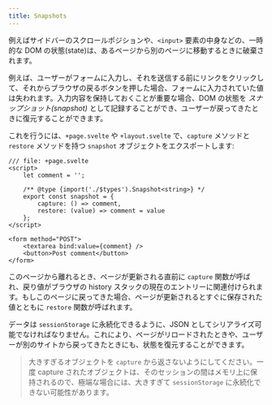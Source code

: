 ```yaml
---
title: Snapshots
---
```


例えばサイドバーのスクロールポジションや、`<input>` 要素の中身などの、一時的な DOM の状態(state)は、あるページから別のページに移動するときに破棄されます。

例えば、ユーザーがフォームに入力し、それを送信する前にリンクをクリックして、それからブラウザの戻るボタンを押した場合、フォームに入力されていた値は失われます。入力内容を保持しておくことが重要な場合、DOM の状態を _スナップショット(snapshot)_ として記録することができ、ユーザーが戻ってきたときに復元することができます。

これを行うには、`+page.svelte` や `+layout.svelte` で、`capture` メソッドと `restore` メソッドを持つ `snapshot` オブジェクトをエクスポートします:

```svelte
/// file: +page.svelte
<script>
	let comment = '';

	/** @type {import('./$types').Snapshot<string>} */
	export const snapshot = {
		capture: () => comment,
		restore: (value) => comment = value
	};
</script>

<form method="POST">
	<textarea bind:value={comment} />
	<button>Post comment</button>
</form>
```

このページから離れるとき、ページが更新される直前に `capture` 関数が呼ばれ、戻り値がブラウザの history スタックの現在のエントリーに関連付けられます。もしこのページに戻ってきた場合、ページが更新されるとすぐに保存された値とともに `restore` 関数が呼ばれます。

データは `sessionStorage` に永続化できるように、JSON としてシリアライズ可能でなければなりません。これにより、ページがリロードされたときや、ユーザーが別のサイトから戻ってきたときにも、状態を復元することができます。

> 大きすぎるオブジェクトを `capture` から返さないようにしてください。一度 capture されたオブジェクトは、そのセッションの間はメモリ上に保持されるので、極端な場合には、大きすぎて `sessionStorage` に永続化できない可能性があります。